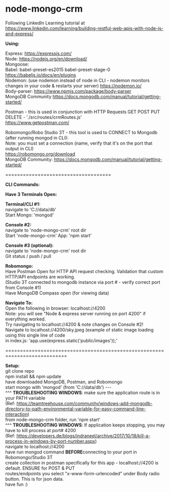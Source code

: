 # node-mongo-crm

Following LinkedIn Learning tutorial at https://www.linkedin.com/learning/building-restful-web-apis-with-node-js-and-express/

<strong>Using:</strong>

Express: https://expressjs.com/ </br>
Node: https://nodejs.org/en/download/ </br>
Mongoose: </br>
Babel: babel-preset-es2015 babel-preset-stage-0 https://babeljs.io/docs/en/plugins </br>
Nodemon: (use nodemon instead of node in CLI - nodemon monitors changes in your code & restarts your server) https://nodemon.io/ </br>
Body-parser: https://www.npmjs.com/package/body-parser</br>
MongoDB Community https://docs.mongodb.com/manual/tutorial/getting-started/</br>

Postman - this is used in conjunction with HTTP Requests GET POST PUT DELETE - './src/routes/crmRoutes.js'</br> 
https://www.getpostman.com/ </br>

Robomongo/Robo Studio 3T - this tool is used to CONNECT to Mongodb (after running mongod in CLI):</br>
Note: you must set a connection (name, verify that it's on the port that output in CLI)</br>
https://robomongo.org/download</br>
MongoDB Community: https://docs.mongodb.com/manual/tutorial/getting-started/ </br>

====================================

<strong>CLI Commands:</strong></br>

<strong>Have 3 Terminals Open:</br></strong>

<strong>Terminal/CLI #1:</strong></br>
navigate to 'C://data/db'</br>
Start Mongo: 'mongod' </br>

<strong>Console #2:</strong></br>
navigate to 'node-mongo-crm' root dir</br>
Start 'node-mongo-crm' App: 'npm start' </br>

<strong>Console #3 (optional):</strong></br>
navigate to 'node-mongo-crm' root dir </br>
Git status / push / pull</br>

<strong>Robomongo:</strong></br>
Have Postman Open for HTTP API request checking. Validation that custom HTTP/API endpoints are working.</br>
(Studio 3T connected to mongodb instance via port # - verify correct port from Console #1)</br>
Have MongoDB Compass open (for viewing data)</br>

<strong>Navigate To:</strong></br>
Open the following in browser: localhost://4200</br>
Note: you will see "Node & express server running on port 4200" if everything worked.</br>
Try navigating to localhost://4200 & note changes on Console #2!</br>
Navigate to localhost://4200/sky.jpeg (example of static image loading using this single line of code</br>
in index.js: 'app.use(express.static('public/images'));'</br>


===========================================================================

<strong>Setup:</strong></br>
git clone repo</br>
npm install && npm update</br>
have downloaded MongoDB, Postman, and Robomongo</br>
start mongo with 'mongod' (from 'C://data/db') --- </br>
^^^ <strong>TROUBLESHOOTING WINDOWS</strong>: make sure the application route is in your PATH variable </br>
(Ref: https://teamtreehouse.com/community/windows-add-mongodb-directory-to-path-environmental-variable-for-easy-command-line-interaction)</br>
from node-mongo-crm folder, run 'npm start'</br>
^^^ <strong>TROUBLESHOOTING WINDOWS</strong>: If application keeps stopping, you may have to kill process at port# 4200</br>
(Ref: https://developers.de/blogs/indraneel/archive/2017/10/18/kill-a-process-in-windows-by-port-number.aspx)</br>
navigate to localhost://4200</br>
have run mongod command <strong>BEFORE</strong>connecting to your port in Robomongo/Studio 3T </br>
create collection in postman specifically for this app - localhost://4200 is default. ENSURE for POST & PUT <br>
routes/endpoints you select "x-www-form-urlencoded" under Body radio button. This is for json data. <br>
have fun :)</br>
